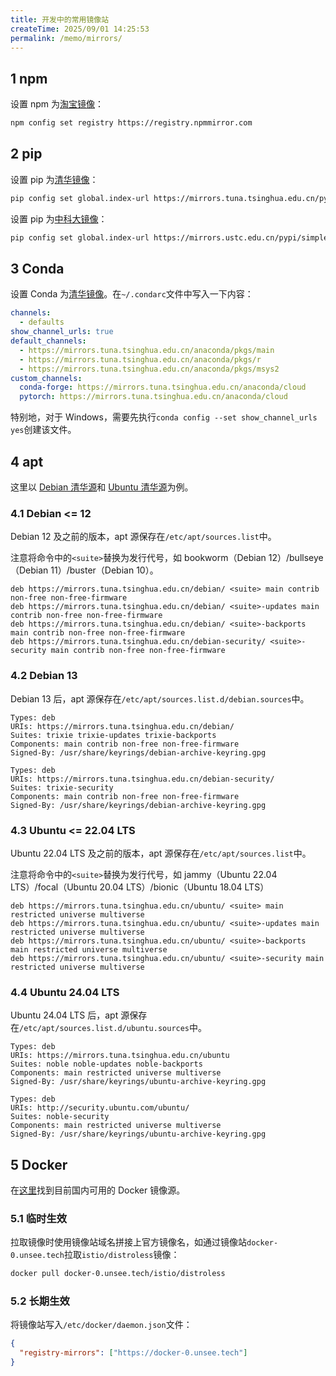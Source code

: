 ```yaml
---
title: 开发中的常用镜像站
createTime: 2025/09/01 14:25:53
permalink: /memo/mirrors/
---
```


## 1 npm

设置 npm 为[淘宝镜像](https://npmmirror.com/)：

```bash
npm config set registry https://registry.npmmirror.com
```

## 2 pip

设置 pip 为[清华镜像](https://mirrors.tuna.tsinghua.edu.cn/help/pypi/)：

```bash
pip config set global.index-url https://mirrors.tuna.tsinghua.edu.cn/pypi/web/simple
```

设置 pip 为[中科大镜像](https://mirrors.ustc.edu.cn/help/pypi.html)：

```bash
pip config set global.index-url https://mirrors.ustc.edu.cn/pypi/simple
```

## 3 Conda

设置 Conda 为[清华镜像](https://mirrors.tuna.tsinghua.edu.cn/help/anaconda/)。在`~/.condarc`文件中写入一下内容：

```yaml
channels:
  - defaults
show_channel_urls: true
default_channels:
  - https://mirrors.tuna.tsinghua.edu.cn/anaconda/pkgs/main
  - https://mirrors.tuna.tsinghua.edu.cn/anaconda/pkgs/r
  - https://mirrors.tuna.tsinghua.edu.cn/anaconda/pkgs/msys2
custom_channels:
  conda-forge: https://mirrors.tuna.tsinghua.edu.cn/anaconda/cloud
  pytorch: https://mirrors.tuna.tsinghua.edu.cn/anaconda/cloud
```

特别地，对于 Windows，需要先执行`conda config --set show_channel_urls yes`创建该文件。

## 4 apt

这里以 [Debian 清华源](https://mirrors.tuna.tsinghua.edu.cn/help/debian/)和 [Ubuntu 清华源](https://mirrors.tuna.tsinghua.edu.cn/help/ubuntu/)为例。

### 4.1 Debian <= 12

Debian 12 及之前的版本，apt 源保存在`/etc/apt/sources.list`中。

注意将命令中的`<suite>`替换为发行代号，如 bookworm（Debian 12）/bullseye（Debian 11）/buster（Debian 10）。

```text
deb https://mirrors.tuna.tsinghua.edu.cn/debian/ <suite> main contrib non-free non-free-firmware
deb https://mirrors.tuna.tsinghua.edu.cn/debian/ <suite>-updates main contrib non-free non-free-firmware
deb https://mirrors.tuna.tsinghua.edu.cn/debian/ <suite>-backports main contrib non-free non-free-firmware
deb https://mirrors.tuna.tsinghua.edu.cn/debian-security/ <suite>-security main contrib non-free non-free-firmware
```

### 4.2 Debian 13

Debian 13 后，apt 源保存在`/etc/apt/sources.list.d/debian.sources`中。

```text
Types: deb
URIs: https://mirrors.tuna.tsinghua.edu.cn/debian/
Suites: trixie trixie-updates trixie-backports
Components: main contrib non-free non-free-firmware
Signed-By: /usr/share/keyrings/debian-archive-keyring.gpg

Types: deb
URIs: https://mirrors.tuna.tsinghua.edu.cn/debian-security/
Suites: trixie-security
Components: main contrib non-free non-free-firmware
Signed-By: /usr/share/keyrings/debian-archive-keyring.gpg
```

### 4.3 Ubuntu <= 22.04 LTS

Ubuntu 22.04 LTS 及之前的版本，apt 源保存在`/etc/apt/sources.list`中。

注意将命令中的`<suite>`替换为发行代号，如 jammy（Ubuntu 22.04 LTS）/focal（Ubuntu 20.04 LTS）/bionic（Ubuntu 18.04 LTS）

```text
deb https://mirrors.tuna.tsinghua.edu.cn/ubuntu/ <suite> main restricted universe multiverse
deb https://mirrors.tuna.tsinghua.edu.cn/ubuntu/ <suite>-updates main restricted universe multiverse
deb https://mirrors.tuna.tsinghua.edu.cn/ubuntu/ <suite>-backports main restricted universe multiverse
deb https://mirrors.tuna.tsinghua.edu.cn/ubuntu/ <suite>-security main restricted universe multiverse
```

### 4.4 Ubuntu 24.04 LTS

Ubuntu 24.04 LTS 后，apt 源保存在`/etc/apt/sources.list.d/ubuntu.sources`中。

```text
Types: deb
URIs: https://mirrors.tuna.tsinghua.edu.cn/ubuntu
Suites: noble noble-updates noble-backports
Components: main restricted universe multiverse
Signed-By: /usr/share/keyrings/ubuntu-archive-keyring.gpg

Types: deb
URIs: http://security.ubuntu.com/ubuntu/
Suites: noble-security
Components: main restricted universe multiverse
Signed-By: /usr/share/keyrings/ubuntu-archive-keyring.gpg
```

## 5 Docker

在[这里](https://www.coderjia.cn/archives/dba3f94c-a021-468a-8ac6-e840f85867ea)找到目前国内可用的 Docker 镜像源。

### 5.1 临时生效

拉取镜像时使用镜像站域名拼接上官方镜像名，如通过镜像站`docker-0.unsee.tech`拉取`istio/distroless`镜像：

```bash
docker pull docker-0.unsee.tech/istio/distroless
```

### 5.2 长期生效

将镜像站写入`/etc/docker/daemon.json`文件：

```json
{
  "registry-mirrors": ["https://docker-0.unsee.tech"]
}
```
